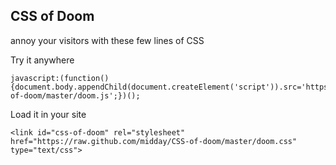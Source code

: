 ## CSS of Doom ##
annoy your visitors with these few lines of CSS

Try it anywhere

    javascript:(function(){document.body.appendChild(document.createElement('script')).src='https://raw.github.com/midday/CSS-of-doom/master/doom.js';})();
    
Load it in your site

    <link id="css-of-doom" rel="stylesheet" href="https://raw.github.com/midday/CSS-of-doom/master/doom.css" type="text/css">